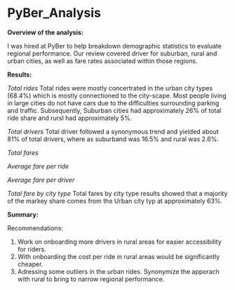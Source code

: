 # PyBer_Analysis

**Overview of the analysis:**

I was hired at PyBer to help breakdown demographic statistics to evaluate regional performance. Our review covered driver for suburban, rural and urban cities, as well as fare rates associated within those regions.  

**Results:**

_Total rides_
Total rides were mostly concertrated in the urban city types (68.4%) which is mostly connectioned to the city-scape. Most people living in large cities do not have cars due to the difficulties surrounding parking and traffic. Subsequently, Suburban cities had approximately 26% of total ride share and rursl had approximately 5%.

_Total drivers_
Total driver followed a synonymous trend and yielded about 81% of total drivers, where as suburband was 16.5% and rural was 2.6%.

_Total fares_


_Average fare per ride_


_Average fare per driver_


_Total fare by city type_
Total fares by city type results showed that a majority of the markey share comes from the Urban city typ at approximately 63%.

**Summary:**

Recommendations:
1. Work on onboarding more drivers in rural areas for easier accessibility for riders. 
2. With onboarding the cost per ride in rural areas would be significantly cheaper. 
3. Adressing some outliers in the urban rides. Synonymize the apporach with rural to bring to narrow regional performance.
